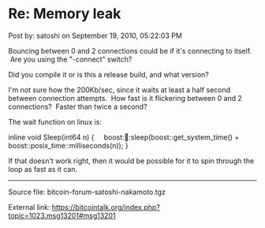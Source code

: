 # Re: Memory leak

Post by: satoshi on September 19, 2010, 05:22:03 PM

Bouncing between 0 and 2 connections could be if it's connecting to itself. &nbsp;Are you using the "-connect" switch?

Did you compile it or is this a release build, and what version?

I'm not sure how the 200Kb/sec, since it waits at least a half second between connection attempts. &nbsp;How fast is it flickering between 0 and 2 connections? &nbsp;Faster than twice a second?

The wait function on linux is:

inline void Sleep(int64 n)
{
&nbsp;&nbsp;&nbsp;&nbsp;boost::thread::sleep(boost::get_system_time() + boost::posix_time::milliseconds(n));
}

If that doesn't work right, then it would be possible for it to spin through the loop as fast as it can.

---

Source file: bitcoin-forum-satoshi-nakamoto.tgz

External link: https://bitcointalk.org/index.php?topic=1023.msg13201#msg13201

